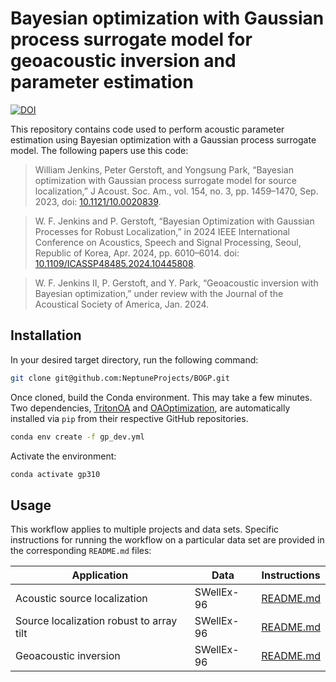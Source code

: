 # Bayesian optimization with Gaussian process surrogate model for geoacoustic inversion and parameter estimation

[![DOI](https://zenodo.org/badge/564585214.svg)](https://zenodo.org/badge/latestdoi/564585214)

This repository contains code used to perform acoustic parameter estimation using Bayesian optimization with a Gaussian process surrogate model. The following papers use this code:

> William Jenkins, Peter Gerstoft, and Yongsung Park, “Bayesian optimization with Gaussian process surrogate model for source localization,” J Acoust. Soc. Am., vol. 154, no. 3, pp. 1459–1470, Sep. 2023, doi: [10.1121/10.0020839](https://doi.org/10.1121/10.0020839).

> W. F. Jenkins and P. Gerstoft, “Bayesian Optimization with Gaussian Processes for Robust Localization,” in 2024 IEEE International Conference on Acoustics, Speech and Signal Processing, Seoul, Republic of Korea, Apr. 2024, pp. 6010–6014. doi: [10.1109/ICASSP48485.2024.10445808](https://doi.org/10.1109/ICASSP48485.2024.10445808).

> W. F. Jenkins II, P. Gerstoft, and Y. Park, “Geoacoustic inversion with Bayesian optimization,” under review with the Journal of the Acoustical Society of America, Jan. 2024.

## Installation

In your desired target directory, run the following command:
```bash
git clone git@github.com:NeptuneProjects/BOGP.git
```

Once cloned, build the Conda environment.
This may take a few minutes.
Two dependencies, [TritonOA](https://github.com/NeptuneProjects/TritonOA) and [OAOptimization](https://github.com/NeptuneProjects/OAOptimization), are automatically installed via `pip` from their respective GitHub repositories.
```bash
conda env create -f gp_dev.yml
```

Activate the environment:
```bash
conda activate gp310
```

## Usage

This workflow applies to multiple projects and data sets. Specific instructions for running the workflow on a particular data set are provided in the corresponding `README.md` files:

| Application | Data | Instructions |
----------|------|--------------|
| Acoustic source localization | SWellEx-96 | [README.md](projects/swellex96_localization/README.md)
| Source localization robust to array tilt | SWellEx-96 | [README.md](projects/swellex96_loc_tilt/README.md)
| Geoacoustic inversion | SWellEx-96 | [README.md](projects/swellex96_inv/README.md)